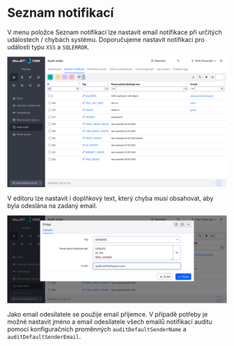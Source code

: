 # Seznam notifikací

V menu položce Seznam notifikací lze nastavit email notifikace při určitých událostech / chybách systému. Doporučujeme nastavit notifikaci pro události typu `XSS` a `SQLERROR`.

![](audit-notification.png)

V editoru lze nastavit i doplňkový text, který chyba musí obsahovat, aby byla odeslána na zadaný email.

![](audit-notification-editor.png)

Jako email odesílatele se použije email příjemce. V případě potřeby je možné nastavit jméno a email odesílatele všech emailů notifikací auditu pomocí konfiguračních proměnných `auditDefaultSenderName` a `auditDefaultSenderEmail`.
